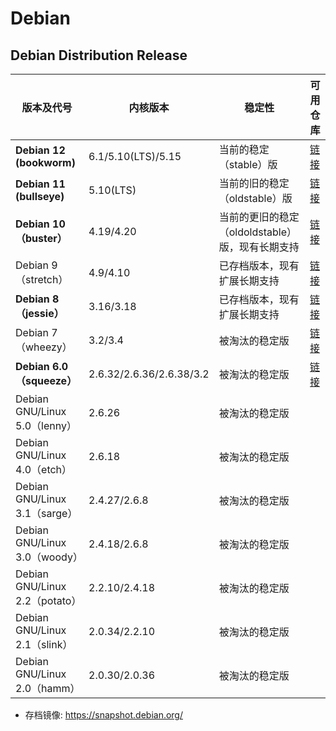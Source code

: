 # Debian

## Debian Distribution Release

| 版本及代号                     | 内核版本                 | 稳定性                                           | 可用仓库                                                                           |
| ------------------------------ | ------------------------ | ------------------------------------------------ | ---------------------------------------------------------------------------------- |
| **Debian 12 (bookworm)**           | 6.1/5.10(LTS)/5.15       | 当前的稳定（stable）版                           | [链接](http://mirrors.tencent.com/debian/dists/bookworm/)                          |
| **Debian 11 (bullseye)**           | 5.10(LTS)                | 当前的旧的稳定（oldstable）版                    | [链接](http://mirrors.tencent.com/debian/dists/bullseye/)                          |
| **Debian 10（buster）**            | 4.19/4.20                | 当前的更旧的稳定（oldoldstable）版，现有长期支持   | [链接](http://mirrors.tencent.com/debian/dists/buster/)                            |
| Debian 9（stretch）            | 4.9/4.10                 | 已存档版本，现有扩展长期支持                      | [链接](https://snapshot.debian.org/archive/debian/20220101T024315Z/dists/stretch/) |
| **Debian 8（jessie）**             | 3.16/3.18                | 已存档版本，现有扩展长期支持                      | [链接](http://snapshot.debian.org/archive/debian/20210326T030000Z/dists/jessie)    |
| Debian 7（wheezy）             | 3.2/3.4                  | 被淘汰的稳定版                                   | [链接](http://snapshot.debian.org/archive/debian/20210326T030000Z/dists/wheezy)    |
| **Debian 6.0（squeeze）**         | 2.6.32/2.6.36/2.6.38/3.2 | 被淘汰的稳定版                                   | [链接](https://snapshot.debian.org/archive/debian/20160301T103342Z/dists/squeeze/) |
| Debian GNU/Linux 5.0（lenny）  | 2.6.26                   | 被淘汰的稳定版                                   |                                                                                    |
| Debian GNU/Linux 4.0（etch）   | 2.6.18                   | 被淘汰的稳定版                                   |                                                                                    |
| Debian GNU/Linux 3.1（sarge）  | 2.4.27/2.6.8             | 被淘汰的稳定版                                   |                                                                                    |
| Debian GNU/Linux 3.0（woody）  | 2.4.18/2.6.8             | 被淘汰的稳定版                                   |                                                                                    |
| Debian GNU/Linux 2.2（potato） | 2.2.10/2.4.18            | 被淘汰的稳定版                                   |                                                                                    |
| Debian GNU/Linux 2.1（slink）  | 2.0.34/2.2.10            | 被淘汰的稳定版                                   |                                                                                    |
| Debian GNU/Linux 2.0（hamm）   | 2.0.30/2.0.36            | 被淘汰的稳定版                                   |                                                                                    |

* 存档镜像: <https://snapshot.debian.org/>
